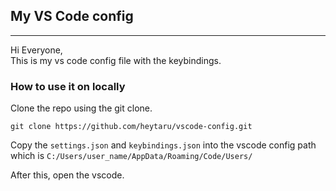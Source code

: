 ## My VS Code config

---

Hi Everyone,  
This is my vs code config file with the keybindings.

### How to use it on locally

Clone the repo using the git clone.

```git
git clone https://github.com/heytaru/vscode-config.git
```

Copy the `settings.json` and `keybindings.json` into the vscode config path which is `C:/Users/user_name/AppData/Roaming/Code/Users/`

After this, open the vscode.
